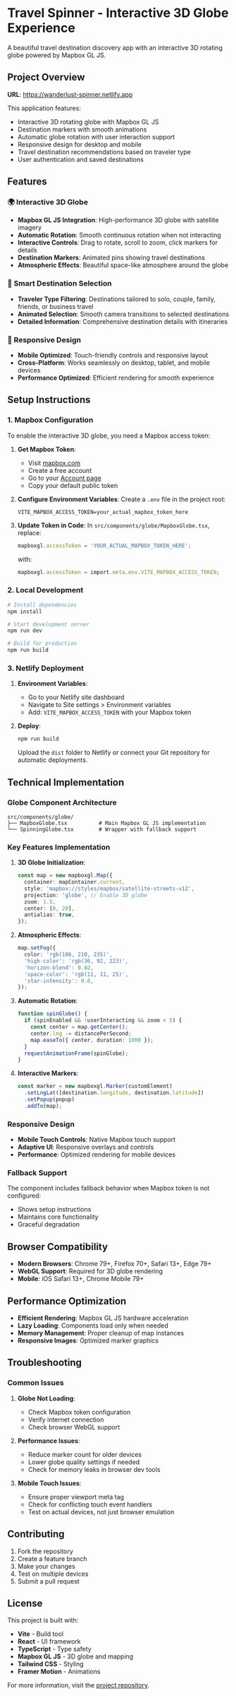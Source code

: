 # Travel Spinner - Interactive 3D Globe Experience

A beautiful travel destination discovery app with an interactive 3D rotating globe powered by Mapbox GL JS.

## Project Overview

**URL**: https://wanderlust-spinner.netlify.app

This application features:
- Interactive 3D rotating globe with Mapbox GL JS
- Destination markers with smooth animations
- Automatic globe rotation with user interaction support
- Responsive design for desktop and mobile
- Travel destination recommendations based on traveler type
- User authentication and saved destinations

## Features

### 🌍 Interactive 3D Globe
- **Mapbox GL JS Integration**: High-performance 3D globe with satellite imagery
- **Automatic Rotation**: Smooth continuous rotation when not interacting
- **Interactive Controls**: Drag to rotate, scroll to zoom, click markers for details
- **Destination Markers**: Animated pins showing travel destinations
- **Atmospheric Effects**: Beautiful space-like atmosphere around the globe

### 🎯 Smart Destination Selection
- **Traveler Type Filtering**: Destinations tailored to solo, couple, family, friends, or business travel
- **Animated Selection**: Smooth camera transitions to selected destinations
- **Detailed Information**: Comprehensive destination details with itineraries

### 📱 Responsive Design
- **Mobile Optimized**: Touch-friendly controls and responsive layout
- **Cross-Platform**: Works seamlessly on desktop, tablet, and mobile devices
- **Performance Optimized**: Efficient rendering for smooth experience

## Setup Instructions

### 1. Mapbox Configuration

To enable the interactive 3D globe, you need a Mapbox access token:

1. **Get Mapbox Token**:
   - Visit [mapbox.com](https://www.mapbox.com/)
   - Create a free account
   - Go to your [Account page](https://account.mapbox.com/)
   - Copy your default public token

2. **Configure Environment Variables**:
   Create a `.env` file in the project root:
   ```env
   VITE_MAPBOX_ACCESS_TOKEN=your_actual_mapbox_token_here
   ```

3. **Update Token in Code**:
   In `src/components/globe/MapboxGlobe.tsx`, replace:
   ```typescript
   mapboxgl.accessToken = 'YOUR_ACTUAL_MAPBOX_TOKEN_HERE';
   ```
   with:
   ```typescript
   mapboxgl.accessToken = import.meta.env.VITE_MAPBOX_ACCESS_TOKEN;
   ```

### 2. Local Development

```bash
# Install dependencies
npm install

# Start development server
npm run dev

# Build for production
npm run build
```

### 3. Netlify Deployment

1. **Environment Variables**:
   - Go to your Netlify site dashboard
   - Navigate to Site settings > Environment variables
   - Add: `VITE_MAPBOX_ACCESS_TOKEN` with your Mapbox token

2. **Deploy**:
   ```bash
   npm run build
   ```
   Upload the `dist` folder to Netlify or connect your Git repository for automatic deployments.

## Technical Implementation

### Globe Component Architecture

```
src/components/globe/
├── MapboxGlobe.tsx          # Main Mapbox GL JS implementation
└── SpinningGlobe.tsx        # Wrapper with fallback support
```

### Key Features Implementation

1. **3D Globe Initialization**:
   ```typescript
   const map = new mapboxgl.Map({
     container: mapContainer.current,
     style: 'mapbox://styles/mapbox/satellite-streets-v12',
     projection: 'globe', // Enable 3D globe
     zoom: 1.5,
     center: [0, 20],
     antialias: true,
   });
   ```

2. **Atmospheric Effects**:
   ```typescript
   map.setFog({
     color: 'rgb(186, 210, 235)',
     'high-color': 'rgb(36, 92, 223)',
     'horizon-blend': 0.02,
     'space-color': 'rgb(11, 11, 25)',
     'star-intensity': 0.6,
   });
   ```

3. **Automatic Rotation**:
   ```typescript
   function spinGlobe() {
     if (spinEnabled && !userInteracting && zoom < 5) {
       const center = map.getCenter();
       center.lng -= distancePerSecond;
       map.easeTo({ center, duration: 1000 });
     }
     requestAnimationFrame(spinGlobe);
   }
   ```

4. **Interactive Markers**:
   ```typescript
   const marker = new mapboxgl.Marker(customElement)
     .setLngLat([destination.longitude, destination.latitude])
     .setPopup(popup)
     .addTo(map);
   ```

### Responsive Design

- **Mobile Touch Controls**: Native Mapbox touch support
- **Adaptive UI**: Responsive overlays and controls
- **Performance**: Optimized rendering for mobile devices

### Fallback Support

The component includes fallback behavior when Mapbox token is not configured:
- Shows setup instructions
- Maintains core functionality
- Graceful degradation

## Browser Compatibility

- **Modern Browsers**: Chrome 79+, Firefox 70+, Safari 13+, Edge 79+
- **WebGL Support**: Required for 3D globe rendering
- **Mobile**: iOS Safari 13+, Chrome Mobile 79+

## Performance Optimization

- **Efficient Rendering**: Mapbox GL JS hardware acceleration
- **Lazy Loading**: Components load only when needed
- **Memory Management**: Proper cleanup of map instances
- **Responsive Images**: Optimized marker graphics

## Troubleshooting

### Common Issues

1. **Globe Not Loading**:
   - Check Mapbox token configuration
   - Verify internet connection
   - Check browser WebGL support

2. **Performance Issues**:
   - Reduce marker count for older devices
   - Lower globe quality settings if needed
   - Check for memory leaks in browser dev tools

3. **Mobile Touch Issues**:
   - Ensure proper viewport meta tag
   - Check for conflicting touch event handlers
   - Test on actual devices, not just browser emulation

## Contributing

1. Fork the repository
2. Create a feature branch
3. Make your changes
4. Test on multiple devices
5. Submit a pull request

## License

This project is built with:
- **Vite** - Build tool
- **React** - UI framework
- **TypeScript** - Type safety
- **Mapbox GL JS** - 3D globe and mapping
- **Tailwind CSS** - Styling
- **Framer Motion** - Animations

For more information, visit the [project repository](https://github.com/your-repo/travel-spinner).

<!-- Force deploy trigger: Updated with environment variables configuration -->